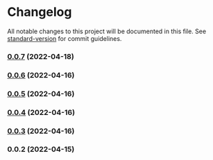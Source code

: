 # Changelog

All notable changes to this project will be documented in this file. See [standard-version](https://github.com/conventional-changelog/standard-version) for commit guidelines.

### [0.0.7](https://github.com/klimby/angular-translation-check/compare/v0.0.6...v0.0.7) (2022-04-18)

### [0.0.6](https://github.com/klimby/angular-translation-check/compare/v0.0.5...v0.0.6) (2022-04-16)

### [0.0.5](https://github.com/klimby/angular-translation-check/compare/v0.0.4...v0.0.5) (2022-04-16)

### [0.0.4](https://github.com/klimby/angular-translation-check/compare/v0.0.3...v0.0.4) (2022-04-16)

### [0.0.3](https://github.com/klimby/angular-translation-check/compare/v0.0.2...v0.0.3) (2022-04-16)

### 0.0.2 (2022-04-15)
